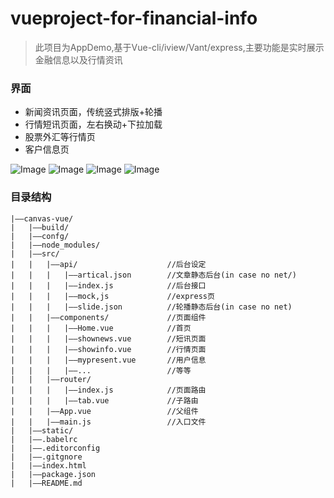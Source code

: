 # vueproject-for-financial-info
>此项目为AppDemo,基于Vue-cli/iview/Vant/express,主要功能是实时展示金融信息以及行情资讯
### **界面**
* 新闻资讯页面，传统竖式排版+轮播
* 行情短讯页面，左右换动+下拉加载
* 股票外汇等行情页
* 客户信息页

![Image](https://github.com/AlexKing9527/document/blob/master/QQ%E6%88%AA%E5%9B%BE20190125140908.png)
![Image](https://github.com/AlexKing9527/document/blob/master/QQ%E6%88%AA%E5%9B%BE20190125140956.png)
![Image](https://github.com/AlexKing9527/document/blob/master/QQ%E6%88%AA%E5%9B%BE20190125141010.png)
![Image](https://github.com/AlexKing9527/document/blob/master/%E5%BE%AE%E4%BF%A1%E5%9B%BE%E7%89%87_20190125144543.jpg)

### 目录结构

<!--more-->

```
|——canvas-vue/
|   |——build/
|   |——confg/
|   |——node_modules/
|   |——src/
|   |   |——api/                    //后台设定
|   |   |   |——artical.json        //文章静态后台(in case no net/)
|   |   |   |——index.js            //后台接口
|   |   |   |——mock,js             //express页
|   |   |   |——slide.json          //轮播静态后台(in case no net)
|   |   |——components/             //页面组件
|   |   |   |——Home.vue            //首页
|   |   |   |——shownews.vue        //短讯页面
|   |   |   |——showinfo.vue        //行情页面
|   |   |   |——mypresent.vue       //用户信息
|   |   |   |——...                 //等等
|   |   |——router/                 
|   |   |   |——index.js            //页面路由
|   |   |   |——tab.vue             //子路由
|   |   |——App.vue                 //父组件
|   |   |——main.js                 //入口文件
|   |——static/                     
|   |——.babelrc
|   |——.editorconfig
|   |——.gitgnore
|   |——index.html
|   |——package.json
|   |——README.md
```


